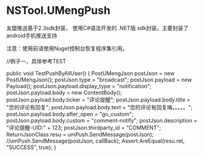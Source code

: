 # NSTool.UMengPush
友盟推送基于2.3sdk封装， 使用C#语法开发的 .NET版 sdk封装，主要封装了android手机推送支持

注意：使用前请使用Nuget控制台恢复程序集引用。


//例子一，具体参考TEST

 public void TestPushByAllUser()
 {
PostUMengJson postJson = new PostUMengJson();
postJson.type = "broadcast";
postJson.payload = new Payload();
postJson.payload.display_type = "notification";
postJson.payload.body = new ContentBody();
postJson.payload.body.ticker = "评论提醒";
postJson.payload.body.title = "您的评论有回复";
postJson.payload.body.text = "您的评论有回复咯。。。。。";
postJson.payload.body.after_open = "go_custom";
postJson.payload.body.custom = "comment-notify";
postJson.description = "评论提醒-UID:" + 123;
postJson.thirdparty_id = "COMMENT";
ReturnJsonClass resu = umPush.SendMessage(postJson);
//umPush.SendMessage(postJson, callBack);
Assert.AreEqual(resu.ret, "SUCCESS", true);
 }
